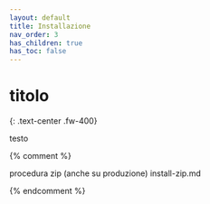 ```yaml
---
layout: default
title: Installazione
nav_order: 3
has_children: true
has_toc: false
---
```


# titolo
{: .text-center .fw-400}

testo

{% comment %}

  procedura zip (anche su produzione)
    install-zip.md


{% endcomment %}
